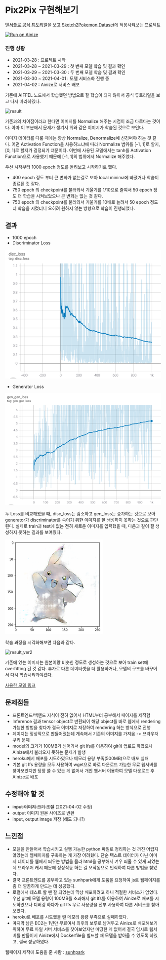 # Pix2Pix 구현해보기

[텐서플로 공식 튜토리얼](https://www.tensorflow.org/tutorials/generative/pix2pix)을 보고 [Sketch2Pokemon Dataset](https://www.kaggle.com/norod78/sketch2pokemon)에 적용시켜보는 프로젝트

[![Run on Ainize](https://ainize.ai/images/run_on_ainize_button.svg)](https://main-sketch2pokemon-ceuity.endpoint.ainize.ai/)

### 진행 상황

- 2021-03-28 : 프로젝트 시작
- 2021-03-28 ~ 2021-03-29 : 첫 번째 모델 학습 및 결과 확인
- 2021-03-29 ~ 2021-03-30 : 두 번째 모델 학습 및 결과 확인
- 2021-03-30 ~ 2021-04-01 : 모델 서비스화 진행 중
- 2021-04-02 : Ainize로 서비스 배포

기존에 AIFFEL 노드에서 학습했던 방법으로 잘 학습이 되지 않아서 공식 튜토리얼을 보고 다시 따라하였다.

![result](./images/result.gif)

기존과의 차이점이라고 한다면 이미지를 Normalize 해주는 시점이 조금 다르다는 것이다. 아마 이 부분에서 문제가 생겨서 위와 같은 이미지가 학습된 것으로 보인다.

이미지 데이터를 다룰 때에는 항상 Normalize, Denormalize에 신경써야 하는 것 같다. 어떤 Activation Function을 사용하느냐에 따라 Normalize 범위를 [-1, 1]로 할지, [0, 1]로 할지가 결정되기 떄문이다. 이번에 사용된 모델에서는 tanh를 Activation Function으로 사용했기 때문에 [-1, 1]의 범위에서 Normalize 해주었다.

우선 시작부터 1000 epoch 정도를 돌려보고 시작하기로 했다.

- 400 epoch 정도 부터 큰 변화가 없는걸로 보아 local minima에 빠졌거나 학습이 종료된 것 같다.
- 750 epoch 의 checkpoint를 불러와서 기울기를 1/10으로 줄여서 50 epoch 정도 더 학습을 시켜보았으나 큰 변화는 없는 것 같다.
- 750 epoch 의 checkpoint를 불러와서 기울기를 10배로 늘려서 50 epoch 정도 더 학습을 시켰더니 오히려 원하지 않는 방향으로 학습이 진행되었다.

## 결과

- 1000 epoch
- Discriminator Loss

![images00](./images/images00.png)

- Generator Loss

![images01](./images/images01.png)

두 Loss를 비교해봤을 때, disc_loss는 감소하고 gen_loss는 증가하는 것으로 보아 generator가 discriminator를 속이기 위한 이미지를 잘 생성하지 못하는 것으로 판단된다. 실제로 train과 test에 없는 전혀 새로운 이미지를 입력했을 때, 다음과 같이 잘 생성하지 못하는 결과를 보여줬다.

![images02](./images/images02.png)

학습 과정을 시각화해보면 다음과 같다.

![result_ver2](./images/result_ver2.gif)

기존에 있는 이미지는 원본이랑 비슷한 정도로 생성하는 것으로 보아 train set에 overfitting 된 것 같다. 추가로 다른 데이터셋을 더 활용하거나, 모델의 구조를 바꾸어서 다시 학습시켜봐야겠다.

[사용한 모델 링크](https://drive.google.com/file/d/1v1t2AXEb94rvw32Zj24_9dmQj2_58vB2/view?usp=sharing)

## 문제점들

- 프론트엔드/백엔드 지식이 전혀 없어서 HTML부터 공부해서 페이지를 제작함
- Inference 결과 tensor object로 반환되어 해당 object를 바로 웹에서 rendering 가능한 방법을 찾다가 결국 이미지로 저장하여 rendering 하는 방식으로 진행
- 페이지는 정상적으로 만들어졌는데 계속해서 기존의 이미지를 가져옴 -> 브라우저 쿠키 문제
- model의 크기가 100MB가 넘어가서 git lfs를 이용하여 git에 업로드 하였으나 Ainize에서 불러오지 못하는 문제가 발생
- heroku에서 배포를 시도하였으나 메모리 용량 부족(500MB)으로 배포 실패
- 기본 git lfs 용량을 모두 사용하여 wget으로 바로 다운로드 가능한 무료 웹서버를 찾아보았지만 당장 쓸 수 있는 게 없어서 개인 웹서버 이용하여 모델 다운로드 후 Ainize로 배포

## 수정해야 할 것
- ~~input 이미지 크기 조절~~ (2021-04-02 수정)
- output 이미지 원본 사이즈로 반환 
- input, output image 저장 (해도 되나?)

## 느낀점

- 모델을 만들어서 학습시키고 실행 가능한 python 파일로 정리하는 것 까진 어렵지 않았는데 웹페이지를 구축하는 게 가장 어려웠다. 단순 텍스트 데이터가 아닌 이미지 데이터를 웹에서 띄우는 방법을 몰라 html을 공부해서 겨우 띄울 수 있게 되었는데 브라우저 캐시 때문에 정상작동 하는 걸 오작동으로 인식하여 다른 방법을 찾았다.
- 결국 프론트엔드를 공부하고 있는 sunhpark에게 도움을 요청하여 js로 웹페이지를 좀 더 깔끔하게 만드는 데 성공했다.
- 로컬에서 테스트 할 땐 잘 되었는데 막상 배포하려고 하니 적절한 서비스가 없었다. 우선 git에 모델 용량이 100MB를 초과해서 git lfs를 이용하여 Ainize로 배포를 시도하였으나 디버깅 하다가 git lfs 무료 사용량을 전부 사용하여 다른 서비스를 찾아보았다.
- heroku로 배포를 시도했을 땐 메모리 용량 부족으로 실패하였다.
- 마지막 남은 EC2는 1년만 무료여서 최후의 보루로 남겨두고 Ainize로 배포해보기 위하여 무료 파일 서버 서비스를 찾아보았지만 마땅한 게 없어서 결국 임시로 웹서버를 만들어서 Ainize에서 Dockerfile을 빌드할 때 모델을 받아올 수 있도록 하였고, 결국 성공하였다.

웹페이지 제작에 도움을 준 사람 : [sunhpark](https://github.com/sunhpark42)
